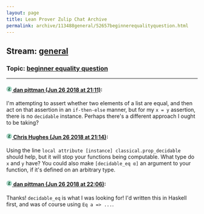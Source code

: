 ```yaml
---
layout: page
title: Lean Prover Zulip Chat Archive 
permalink: archive/113488general/52657beginnerequalityquestion.html
---
```


## Stream: [general](index.html)
### Topic: [beginner equality question](52657beginnerequalityquestion.html)

---

#### [![Click to go to Zulip](../../assets/img/zulip2.png) dan pittman (Jun 26 2018 at 21:11)](https://leanprover.zulipchat.com/#narrow/stream/113488-general/topic/beginner%20equality%20question/near/128673907):
I'm attempting to assert whether two elements of a list are equal, and then act on that assertion in an `if-then-else` manner, but for my `x = y` assertion, there is no `decidable` instance. Perhaps there's a different approach I ought to be taking?

#### [![Click to go to Zulip](../../assets/img/zulip2.png) Chris Hughes (Jun 26 2018 at 21:14)](https://leanprover.zulipchat.com/#narrow/stream/113488-general/topic/beginner%20equality%20question/near/128674057):
Using the line `local attribute [instance] classical.prop_decidable` should help, but it will stop your functions being computable. What type do `x` and `y` have? You could also make `[decidable_eq α]` an argument to your function, if it's defined on an arbitrary type.

#### [![Click to go to Zulip](../../assets/img/zulip2.png) dan pittman (Jun 26 2018 at 22:06)](https://leanprover.zulipchat.com/#narrow/stream/113488-general/topic/beginner%20equality%20question/near/128676882):
Thanks! `decidable_eq` is what I was looking for! I'd written this in Haskell first, and was of course using `Eq a => ...`.

